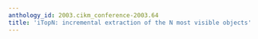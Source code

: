 ```yaml
---
anthology_id: 2003.cikm_conference-2003.64
title: 'iTopN: incremental extraction of the N most visible objects'
---
```

